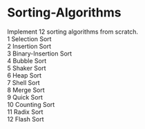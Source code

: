 # Sorting-Algorithms
 Implement 12 sorting algorithms from scratch.\
1	Selection Sort\
2	Insertion Sort\
3	Binary-Insertion Sort\
4	Bubble Sort\
5	Shaker Sort\
6	Heap Sort\
7	Shell Sort\
8	Merge Sort\
9	Quick Sort\
10	Counting Sort\
11	Radix Sort\
12	Flash Sort

